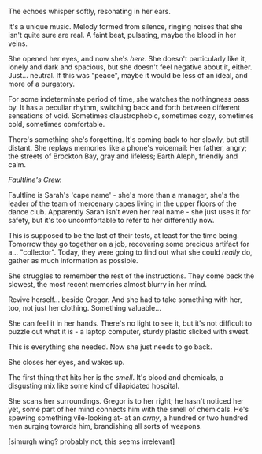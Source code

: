 The echoes whisper softly, resonating in her ears.

It's a unique music. Melody formed from silence, ringing noises that she isn't quite sure are real. A faint beat, pulsating, maybe the blood in her veins.

She opened her eyes, and now she's *here*. She doesn't particularly like it, lonely and dark and spacious, but she doesn't feel negative about it, either. Just... neutral. If this was "peace", maybe it would be less of an ideal, and more of a purgatory.

For some indeterminate period of time, she watches the nothingness pass by. It has a peculiar rhythm, switching back and forth between different sensations of void. Sometimes claustrophobic, sometimes cozy, sometimes cold, sometimes comfortable.

There's something she's forgetting. It's coming back to her slowly, but still distant. She replays memories like a phone's voicemail: Her father, angry; the streets of Brockton Bay, gray and lifeless; Earth Aleph, friendly and calm. 

*Faultline's Crew.*

Faultline is Sarah's 'cape name' - she's more than a manager, she's the leader of the team of mercenary capes living in the upper floors of the dance club. Apparently Sarah isn't even her real name - she just uses it for safety, but it's too uncomfortable to refer to her differently now.

This is supposed to be the last of their tests, at least for the time being. Tomorrow they go together on a job, recovering some precious artifact for a... "collector". Today, they were going to find out what she could *really* do, gather as much information as possible.

She struggles to remember the rest of the instructions. They come back the slowest, the most recent memories almost blurry in her mind. 

Revive herself... beside Gregor. And she had to take something with her, too, not just her clothing. Something valuable... 

She can feel it in her hands. There's no light to see it, but it's not difficult to puzzle out what it is - a laptop computer, sturdy plastic slicked with sweat. 

This is everything she needed. Now she just needs to go back.

She closes her eyes, and wakes up.

The first thing that hits her is the *smell*. It's blood and chemicals, a disgusting mix like some kind of dilapidated hospital. 

She scans her surroundings. Gregor is to her right; he hasn't noticed her yet, some part of her mind connects him with the smell of chemicals. He's spewing something vile-looking at- at an *army*, a hundred or two hundred men surging towards him, brandishing all sorts of weapons.

[simurgh wing? probably not, this seems irrelevant]